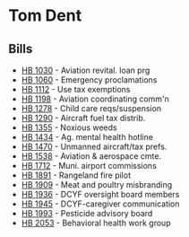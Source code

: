 # Tom Dent
## Bills
* [HB 1030](bill/2021-22/hb/1030/) - Aviation revital. loan prg
* [HB 1060](bill/2021-22/hb/1060/) - Emergency proclamations
* [HB 1112](bill/2021-22/hb/1112/) - Use tax exemptions
* [HB 1198](bill/2021-22/hb/1198/) - Aviation coordinating comm'n
* [HB 1278](bill/2021-22/hb/1278/) - Child care reqs/suspension
* [HB 1290](bill/2021-22/hb/1290/) - Aircraft fuel tax distrib.
* [HB 1355](bill/2021-22/hb/1355/) - Noxious weeds
* [HB 1434](bill/2021-22/hb/1434/) - Ag. mental health hotline
* [HB 1470](bill/2021-22/hb/1470/) - Unmanned aircraft/tax prefs.
* [HB 1538](bill/2021-22/hb/1538/) - Aviation & aerospace cmte.
* [HB 1712](bill/2021-22/hb/1712/) - Muni. airport commissions
* [HB 1891](bill/2021-22/hb/1891/) - Rangeland fire pilot
* [HB 1909](bill/2021-22/hb/1909/) - Meat and poultry misbranding
* [HB 1936](bill/2021-22/hb/1936/) - DCYF oversight board members
* [HB 1945](bill/2021-22/hb/1945/) - DCYF-caregiver communication
* [HB 1993](bill/2021-22/hb/1993/) - Pesticide advisory board
* [HB 2053](bill/2021-22/hb/2053/) - Behavioral health work group
